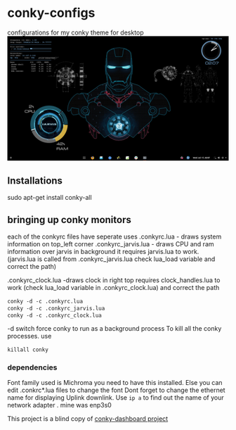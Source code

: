 # conky-configs
configurations for my conky theme for desktop
![file not found](screenshot.png)

## Installations

sudo apt-get install conky-all

## bringing up conky monitors 
each of the conkyrc files have seperate uses
.conkyrc.lua - draws system information on top_left corner
.conkyrc_jarvis.lua - draws CPU and ram information over jarvis in background
    it requires jarvis.lua to work. (jarvis.lua is called from .conkyrc_jarvis.lua check lua_load variable and correct the path)
    
.conkyrc_clock.lua -draws clock in right top
    requires clock_handles.lua to work (check lua_load variable in .conkyrc_clock.lua) and correct the path 
    
 ```
 conky -d -c .conkyrc.lua
 conky -d -c .conkyrc_jarvis.lua
 conky -d -c .conkyrc_clock.lua
 ```
 -d switch force conky to run as a background process 
 To kill all the conky processes. use 
 
 ```
 killall conky
 ```
    
 ### dependencies 
 
 Font family used is Michroma you need to have this installed. Else you can edit .conkrc*.lua files to change the font
 Dont forget to change the ethernet name for displaying Uplink downlink. Use 
 ``` ip a ``` to find out the name of your network adapter . mine was enp3s0
    
 This project is a blind copy of [conky-dashboard project](https://github.com/He4eT/conky-dashboard.git)
